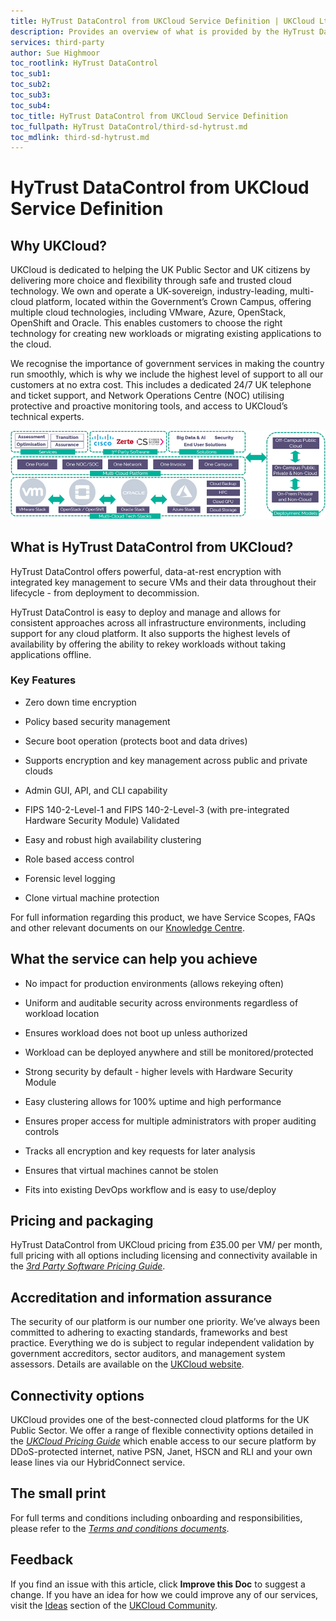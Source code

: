 ```yaml
---
title: HyTrust DataControl from UKCloud Service Definition | UKCloud Ltd
description: Provides an overview of what is provided by the HyTrust DataControl from UKCloud service
services: third-party
author: Sue Highmoor
toc_rootlink: HyTrust DataControl
toc_sub1: 
toc_sub2:
toc_sub3:
toc_sub4:
toc_title: HyTrust DataControl from UKCloud Service Definition
toc_fullpath: HyTrust DataControl/third-sd-hytrust.md
toc_mdlink: third-sd-hytrust.md
---
```


# HyTrust DataControl from UKCloud Service Definition

## Why UKCloud?

UKCloud is dedicated to helping the UK Public Sector and UK citizens by delivering more choice and flexibility through safe and trusted cloud technology. We own and operate a UK-sovereign, industry-leading, multi-cloud platform, located within the Government’s Crown Campus, offering multiple cloud technologies, including VMware, Azure, OpenStack, OpenShift and Oracle. This enables customers to choose the right technology for creating new workloads or migrating existing applications to the cloud.

We recognise the importance of government services in making the country run smoothly, which is why we include the highest level of support to all our customers at no extra cost. This includes a dedicated 24/7 UK telephone and ticket support, and Network Operations Centre (NOC) utilising protective and proactive monitoring tools, and access to UKCloud’s technical experts.

![UKCloud services](images/ukc-services.png)

## What is HyTrust DataControl from UKCloud?

HyTrust DataControl offers powerful, data-at-rest encryption with integrated key management to secure VMs and their data throughout their lifecycle - from deployment to decommission.

HyTrust DataControl is easy to deploy and manage and allows for consistent approaches across all infrastructure environments, including support for any cloud platform. It also supports the highest levels of availability by offering the ability to rekey workloads without taking applications offline.

### Key Features

- Zero down time encryption

- Policy based security management

- Secure boot operation (protects boot and data drives)

- Supports encryption and key management across public and private clouds

- Admin GUI, API, and CLI capability

- FIPS 140-2-Level-1 and FIPS 140-2-Level-3 (with pre-integrated Hardware Security Module) Validated

- Easy and robust high availability clustering

- Role based access control

- Forensic level logging

- Clone virtual machine protection

For full information regarding this product, we have Service Scopes, FAQs and other relevant documents on our [Knowledge Centre](https://docs.ukcloud.com).

## What the service can help you achieve

- No impact for production environments (allows rekeying often)

- Uniform and auditable security across environments regardless of workload location

- Ensures workload does not boot up unless authorized

- Workload can be deployed anywhere and still be monitored/protected

- Strong security by default - higher levels with Hardware Security Module

- Easy clustering allows for 100% uptime and high performance

- Ensures proper access for multiple administrators with proper auditing controls

- Tracks all encryption and key requests for later analysis

- Ensures that virtual machines cannot be stolen

- Fits into existing DevOps workflow and is easy to use/deploy

## Pricing and packaging

HyTrust DataControl from UKCloud pricing from £35.00 per VM/ per month, full pricing with all options including licensing and connectivity available in the [*3rd Party Software Pricing Guide*](https://ukcloud.com/3rd-party-pricing-guide).

## Accreditation and information assurance

The security of our platform is our number one priority. We’ve always been committed to adhering to exacting standards, frameworks and best practice. Everything we do is subject to regular independent validation by government accreditors, sector auditors, and management system assessors. Details are available on the [UKCloud website](https://ukcloud.com/governance/).

## Connectivity options

UKCloud provides one of the best-connected cloud platforms for the UK Public Sector. We offer a range of flexible connectivity options detailed in the [*UKCloud Pricing Guide*](https://ukcloud.com/3rd-party-pricing-guide) which enable access to our secure platform by DDoS-protected internet, native PSN, Janet, HSCN and RLI and your own lease lines via our HybridConnect service.

## The small print

For full terms and conditions including onboarding and responsibilities, please refer to the [*Terms and conditions documents*](../other/other-ref-terms-and-conditions.md).

## Feedback

If you find an issue with this article, click **Improve this Doc** to suggest a change. If you have an idea for how we could improve any of our services, visit the [Ideas](https://community.ukcloud.com/ideas) section of the [UKCloud Community](https://community.ukcloud.com).
